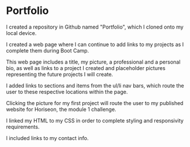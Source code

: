 # Portfolio
I created a repository in Github named "Portfolio", which I cloned onto my local device.

I created a web page where I can continue to add links to my projects as I complete them during Boot Camp.

This web page includes a title, my picture, a professional and a personal bio, as well as links to a project I created and placeholder pictures representing the future projects I will create.

I added links to sections and items from the ul/li nav bars, which route the user to these respective locations within the page.

Clicking the picture for my first project will route the user to my published website for Horiseon, the module 1 challenge.

I linked my HTML to my CSS in order to complete styling and responsivity requirements.

I included links to my contact info.